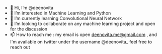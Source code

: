 - 👋 Hi, I’m @deenovita
- 👀 I’m interested in Machine Learning and Python
- 🌱 I’m currently learning Convolutional Neural Network
- 💞️ I’m looking to collaborate on any machine learning project and open for the discussion
- 📫 How to reach me : my email is open deenovita.me@gmail.com , and I'm available on twitter under the username @deenovita_ feel free to reach out 

<!---
deenovita/deenovita is a ✨ special ✨ repository because its `README.md` (this file) appears on your GitHub profile.
You can click the Preview link to take a look at your changes.
--->
